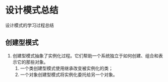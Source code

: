 # 设计模式总结
设计模式的学习过程总结

## 创建型模式
1. 创建型模式抽象了实例化过程。它们帮助一个系统独立于如何创建、组合和表示它的那些对象。
	1. 一个类创建型模式使用继承改变被实例化的类；
	2. 一个对象创建型模式将实例化委托给另一个对象。
	
	
